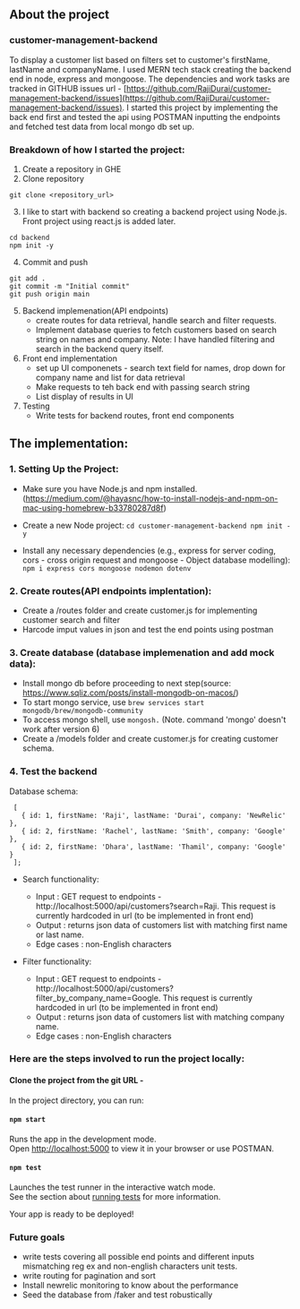 ## About the project
### customer-management-backend 
To display a customer list based on filters set to customer's firstName, lastName and companyName. I used MERN tech stack creating the backend end in node, express and mongoose. The dependencies and work tasks are tracked in GITHUB issues url - [https://github.com/RajiDurai/customer-management-backend/issues](https://github.com/RajiDurai/customer-management-backend/issues).
I started this project by implementing the back end first and tested the api using POSTMAN inputting the endpoints and fetched test data from local mongo db set up.
### Breakdown of how I started the project:
1. Create a repository in GHE
2. Clone repository
  ```
git clone <repository_url>
```
3. I like to start with backend so creating a backend project using Node.js. Front project using react.js is added later.
```
cd backend
npm init -y
 ```
4. Commit and push
```
git add .
git commit -m "Initial commit"
git push origin main
```
5. Backend implemenation(API endpoints)
     - create routes for data retrieval, handle search and filter requests.
     - Implement database queries to fetch customers based on search string on names and company. Note: I have handled filtering and search in the backend query itself.
6. Front end implementation
     - set up UI componenets - search text field for names, drop down for company name and list for data retrieval
     -  Make requests to teh back end with passing search string
     - List display of results in UI
7. Testing
     - Write tests for backend routes, front end components

  ## The implementation:
  
  ### 1. Setting Up the Project:
   * Make sure you have Node.js and npm installed.(https://medium.com/@hayasnc/how-to-install-nodejs-and-npm-on-mac-using-homebrew-b33780287d8f)
   *  Create a new Node project:
    ```
    cd customer-management-backend
    npm init -y
     ```

  * Install any necessary dependencies (e.g., express for server coding, cors - cross origin request and mongoose - Object database modelling):
    ``` npm i express cors mongoose nodemon dotenv ```
  ### 2. Create routes(API endpoints implentation):
  * Create a /routes folder and create customer.js for implementing customer search and filter
  * Harcode imput values in json and test the end points using postman
  ### 3. Create database (database implemenation and add mock data):
  * Install mongo db before proceeding to next step(source: https://www.sqliz.com/posts/install-mongodb-on-macos/)
  * To start mongo service, use ``` brew services start mongodb/brew/mongodb-community ```
  *  To access mongo shell, use ``` mongosh. ``` (Note. command 'mongo' doesn't work after version 6)
  * Create a /models folder and create customer.js for creating customer schema.

  ### 4. Test the backend
  Database schema:
 ```
  [
    { id: 1, firstName: 'Raji', lastName: 'Durai', company: 'NewRelic' },
    { id: 2, firstName: 'Rachel', lastName: 'Smith', company: 'Google' },
    { id: 2, firstName: 'Dhara', lastName: 'Thamil', company: 'Google' }
  ];
```
* Search functionality:
  - Input : GET request to endpoints - http://localhost:5000/api/customers?search=Raji. This request is currently hardcoded in url (to be implemented in front end)
  - Output : returns json data of customers list with matching first name or last name.
  - Edge cases : non-English characters

* Filter functionality:
  - Input : GET request to endpoints - http://localhost:5000/api/customers?filter_by_company_name=Google. This request is currently hardcoded in url (to be implemented in front end)
  - Output : returns json data of customers list with matching company name.
  - Edge cases : non-English characters
 
### Here are the steps involved to run the project locally:
#### Clone the project from the git URL - 

In the project directory, you can run:

#### `npm start`

Runs the app in the development mode.\
Open [http://localhost:5000](http://localhost:5000) to view it in your browser or use POSTMAN.


#### `npm test`

Launches the test runner in the interactive watch mode.\
See the section about [running tests](https://facebook.github.io/create-react-app/docs/running-tests) for more information.

Your app is ready to be deployed!

### Future goals
* write tests covering all possible end points and different inputs mismatching reg ex and non-english characters unit tests.
* write routing for pagination and sort
* Install newrelic monitoring to know about the performance
* Seed the database from /faker and test robustically

